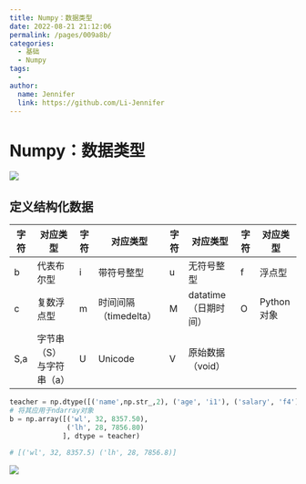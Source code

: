 ```yaml
---
title: Numpy：数据类型
date: 2022-08-21 21:12:06
permalink: /pages/009a8b/
categories:
  - 基础
  - Numpy
tags:
  - 
author: 
  name: Jennifer
  link: https://github.com/Li-Jennifer
---
```

# Numpy：数据类型
![](attachments/截屏2022-08-21%20下午9.16.03.png)

## 定义结构化数据
| 字符  | 对应类型          | 字符 | 对应类型            | 字符 | 对应类型           | 字符 | 对应类型     |
|-----|---------------|----|-----------------|----|----------------|----|----------|
| b   | 代表布尔型         | i  | 带符号整型           | u  | 无符号整型          | f  | 浮点型      |
| c   | 复数浮点型         | m  | 时间间隔（timedelta） | M  | datatime（日期时间） | O  | Python对象 |
| S,a | 字节串（S）与字符串（a） | U  | Unicode         | V  | 原始数据（void）     |

```python
teacher = np.dtype([('name',np.str_,2), ('age', 'i1'), ('salary', 'f4')])
# 将其应用于ndarray对象
b = np.array([('wl', 32, 8357.50),
              ('lh', 28, 7856.80)
             ], dtype = teacher) 
             
# [('wl', 32, 8357.5) ('lh', 28, 7856.8)]

```
![](attachments/Pasted%20image%2020220821211803.png)